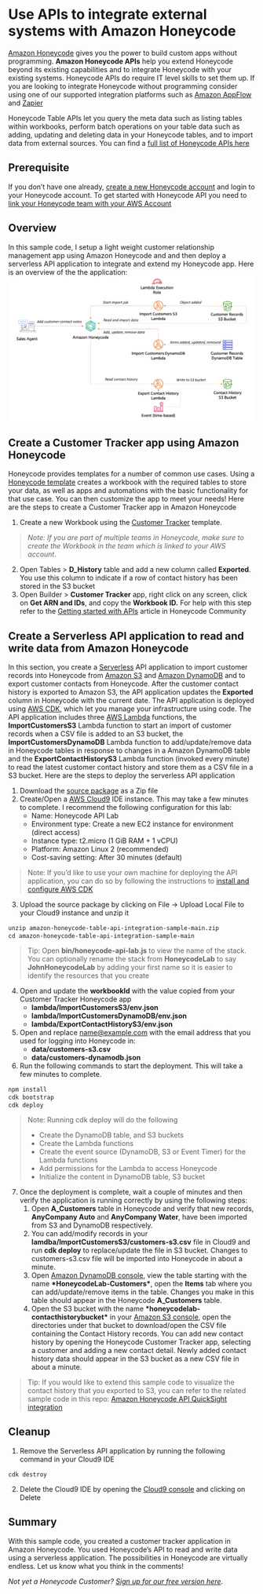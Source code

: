 # Use APIs to integrate external systems with Amazon Honeycode

[Amazon Honeycode](https://www.honeycode.aws/) gives you the power to build custom apps without programming. **Amazon Honeycode APIs** help you extend Honeycode beyond its existing capabilities and to integrate Honeycode with your existing systems. Honeycode APIs do require IT level skills to set them up. If you are looking to integrate Honeycode without programming consider using one of our supported integration platforms such as [Amazon AppFlow](https://aws.amazon.com/appflow/) and [Zapier](https://zapier.com/)

Honeycode Table APIs let you query the meta data such as listing tables within workbooks, perform batch operations on your table data such as adding, updating and deleting data in your Honeycode tables, and to import data from external sources. You can find a [full list of Honeycode APIs here](https://docs.aws.amazon.com/honeycode/latest/APIReference/Welcome.html) 

## Prerequisite

If you don’t have one already, [create a new Honeycode account](https://www.honeycode.aws) and login to your Honeycode account. To get started with Honeycode API you need to [link your Honeycode team with your AWS Account](https://honeycodecommunity.aws/t/connecting-honeycode-to-an-aws-account/98)

## Overview

In this sample code, I setup a light weight customer relationship management app using Amazon Honeycode and and then deploy a serverless API application to integrate and extend my Honeycode app. Here is an overview of the the application: ![Honeycode Table APIs sample architecture](architecture.png)

## Create a Customer Tracker app using Amazon Honeycode

Honeycode provides templates for a number of common use cases. Using a [Honeycode template](https://www.honeycode.aws/templates) creates a workbook with the required tables to store your data, as well as apps and automations with the basic functionality for that use case. You can then customize the app to meet your needs! Here are the steps to create a Customer Tracker app in Amazon Honeycode

1. Create a new Workbook using the [Customer Tracker](https://www.honeycode.aws/templates/customer-tracker) template. 

> *Note: If you are part of multiple teams in Honeycode, make sure to create the Workbook in the team which is linked to your AWS account*. 

2. Open Tables > **D_History** table and add a new column called **Exported**. You use this column to indicate if a row of contact history has been stored in the S3 bucket
3. Open Builder > **Customer Tracker** app, right click on any screen, click on **Get ARN and IDs**, and copy the **Workbook ID.** For help with this step refer to the [Getting started with APIs](https://honeycodecommunity.aws/t/getting-started-with-honeycode-apis/790#accessing-arn-and-ids) article in Honeycode Community

## Create a Serverless API application to read and write data from Amazon Honeycode

In this section, you create a [Serverless](https://aws.amazon.com/serverless/) API application to import customer records into Honeycode from [Amazon S3](https://aws.amazon.com/s3/) and [Amazon DynamoDB](https://aws.amazon.com/dynamodb/) and to export customer contacts from Honeycode. After the customer contact history is exported to Amazon S3, the API application updates the **Exported** column in Honeycode with the current date. The API application is deployed using [AWS CDK](https://aws.amazon.com/cdk/), which let you manage your infrastructure using code. The API application includes three [AWS Lambda](https://aws.amazon.com/lambda/) functions, the **ImportCustomersS3** Lambda function to start an import of customer records when a CSV file is added to an S3 bucket, the **ImportCustomersDynamoDB** Lambda function to add/update/remove data in Honeycode tables in response to changes in a Amazon DynamoDB table and the **ExportContactHistoryS3** Lambda function (invoked every minute) to read the latest customer contact history and store them as a CSV file in a S3 bucket. Here are the steps to deploy the serverless API application

1. Download the [source package](https://github.com/aws-samples/amazon-honeycode-table-api-integration-sample) as a Zip file
2. Create/Open a [AWS Cloud9](https://aws.amazon.com/cloud9/) IDE instance. This may take a few minutes to complete. I recommend the following configuration for this lab:
    * Name: Honeycode API Lab
    * Environment type: Create a new EC2 instance for environment (direct access)
    * Instance type: t2.micro (1 GiB RAM + 1 vCPU)
    * Platform: Amazon Linux 2 (recommended)
    * Cost-saving setting: After 30 minutes (default)
> Note: If you’d like to use your own machine for deploying the API application, you can do so by following the instructions to [install and configure AWS CDK](https://docs.aws.amazon.com/cdk/latest/guide/getting_started.html#getting_started_prerequisites)
3. Upload the source package by clicking on File → Upload Local File to your Cloud9 instance and unzip it
```
unzip amazon-honeycode-table-api-integration-sample-main.zip
cd amazon-honeycode-table-api-integration-sample-main
```
> Tip: Open **bin/honeycode-api-lab.js** to view the name of the stack. You can optionally rename the stack from **HoneycodeLab** to say **JohnHoneycodeLab** by adding your first name so it is easier to identify the resources that you create
4. Open and update the **workbookId** with the value copied from your Customer Tracker Honeycode app
    * **lambda/ImportCustomersS3/env.json**
    * **lambda/ImportCustomersDynamoDB/env.json**
    * **lambda/ExportContactHistoryS3/env.json** 
5. Open and replace [name@example.com](mailto:name@example.com) with the email address that you used for logging into Honeycode in:
    * **data/customers-s3.csv**
    * **data/customers-dynamodb.json**
6. Run the following commands to start the deployment. This will take a few minutes to complete. 
```
npm install
cdk bootstrap
cdk deploy
```
> Note: Running cdk deploy will do the following
>    * Create the DynamoDB table, and S3 buckets
>    * Create the Lambda functions
>    * Create the event source (DynamoDB, S3 or Event Timer) for the Lambda functions
>    * Add permissions for the Lambda to access Honeycode
>    * Initialize the content in DynamoDB table, S3 bucket
7. Once the deployment is complete, wait a couple of minutes and then verify the application is running correctly by using the following steps:
    1. Open **A_Customers** table in Honeycode and verify that new records, **AnyCompany Auto** and **AnyCompany Water**, have been imported from S3 and DynamoDB respectively. 
    2. You can add/modify records in your **lamdba/ImportCustomersS3/customers-s3.csv** file in Cloud9 and run **cdk deploy** to replace/update the file in S3 bucket. Changes to customers-s3.csv file will be imported into Honeycode in about a minute. 
    3. Open [Amazon DynamoDB console](https://us-west-2.console.aws.amazon.com/dynamodb/home?region=us-west-2#tables:), view the table starting with the name **\*HoneycodeLab-Customers\***, open the **Items** tab where you can add/update/remove items in the table. Changes you make in this table should appear in the Honeycode **A_Customers** table. 
    4. Open the S3 bucket with the name **\*honeycodelab-contacthistorybucket\*** in your [Amazon S3 console](https://s3.console.aws.amazon.com/s3/home?region=us-west-2#), open the directories under that bucket to download/open the CSV file containing the Contact History records. You can add new contact history by opening the Honeycode Customer Tracker app, selecting a customer and adding a new contact detail. Newly added contact history data should appear in the S3 bucket as a new CSV file in about a minute.
>Tip: If you would like to extend this sample code to visualize the contact history that you exported to S3, you can refer to the related sample code in this repo: [Amazon Honeycode API QuickSight integration](https://github.com/aws-samples/amazon-honeycode-quicksight-integration-sample)

## Cleanup

1. Remove the Serverless API application by running the following command in your Cloud9 IDE
```
cdk destroy
```
2. Delete the Cloud9 IDE by opening the [Cloud9 console](https://us-west-2.console.aws.amazon.com/cloud9/home?region=us-west-2) and clicking on Delete

## Summary

With this sample code, you created a customer tracker application in Amazon Honeycode. You used Honeycode’s API to read and write data using a serverless application. The possibilities in Honeycode are virtually endless. Let us know what you think in the comments!

*Not yet a Honeycode Customer? [Sign up for our free version here](https://www.honeycode.aws)*.
